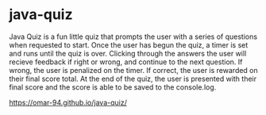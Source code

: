 # java-quiz

Java Quiz is a fun little quiz that prompts the user with a series of questions when requested to start. Once the user has begun the quiz, a timer is set and runs until the quiz is over. Clicking through the answers the user will recieve feedback if right or wrong, and continue to the next question. If wrong, the user is penalized on the timer. If correct, the user is rewarded on their final score total. At the end of the quiz, the user is presented with their final score and the score is able to be saved to the console.log.

https://omar-94.github.io/java-quiz/

